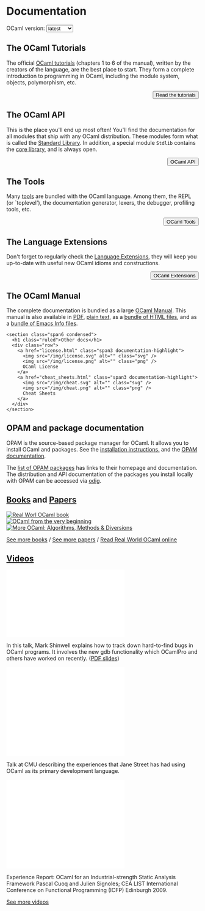 <!-- ((! set title Docs !)) ((! set documentation !)) ((! set nobreadcrumb !)) -->

<div class="container">
  <h1>Documentation</h1>
  <div class="form-group">
    <form name="Versions">
      <label for="version-selector" style="display: inline"
        >OCaml version:</label
      >
      <select
        class="form-control"
        id="version-selector"
        name="selector"
        style="width: 10ex; vertical-align: baseline"
        onChange="refresh()"
      >
        <option>latest</option>
      </select>
    </form>
  </div>

  <!-- this will fill-in the select above with all versions -->
  <script src="version_selector.js"></script>

  <div class="row">
    <section class="span6 condensed">
      <h1 class="ruled">The OCaml Tutorials</h1>
      <p>
        The official
        <a id="tutref" href="/manual/index.html#sec6">OCaml tutorials</a>
        (chapters 1 to 6 of the manual), written by the creators of the
        language, are the best place to start. They form a complete introduction
        to programming in OCaml, including the module system, objects,
        polymorphism, etc.
      </p>
      <p style="display: flex; justify-content: flex-end">
        <a id="tutref_b" href="/manual/index.html#sec6">
          <input
            type="button"
            class="btn btn-default"
            name="button-tut"
            value="Read the tutorials"
        /></a>
      </p>
    </section>
    <section class="span6 condensed">
      <h1 class="ruled">The OCaml API</h1>
      <p>
        This is the place you'll end up most often! You'll find the
        documentation for all modules that ship with any OCaml distribution.
        These modules form what is called the
        <a id="stdlib" href="/manual/stdlib.html">Standard Library</a>. In
        addition, a special module <code id="stdlib_name">Stdlib</code> contains
        the <a id="corref" href="/manual/core.html">core library</a>, and is
        always open.
      </p>
      <p style="display: flex; justify-content: flex-end">
        <a id="api_b" href="/api/index.html">
          <input
            type="button"
            class="btn btn-default"
            name="button-api"
            value="OCaml API"
        /></a>
      </p>
    </section>
    <section class="span6 condensed">
      <h1 class="ruled">The Tools</h1>
      <p>
        Many <a id="toolref" href="/manual/index.html#sec286">tools</a>
        are bundled with the OCaml language. Among them, the REPL (or
        `toplevel'), the documentation generator, lexers, the debugger,
        profiling tools, etc.
      </p>
      <p style="display: flex; justify-content: flex-end">
        <a id="toolref_b" href="/manual/index.html#sec286">
          <input
            type="button"
            class="btn btn-default"
            name="button-api"
            value="OCaml Tools"
        /></a>
      </p>
    </section>
    <section class="span6 condensed">
      <h1 class="ruled">The Language Extensions</h1>
      <p>
        Don't forget to regularly check the
        <a id="extref" href="/manual/extn.html">Language Extensions</a>, they
        will keep you up-to-date with useful new OCaml idioms and
        constructions.<br />
      </p>
      <p style="display: flex; justify-content: flex-end">
        <a id="extref_b" href="/manual/extn.html">
          <input
            type="button"
            class="btn btn-default"
            name="button-ext"
            value="OCaml Extensions"
        /></a>
      </p>
    </section>
    <section class="span6 condensed">
      <h1 class="ruled">The OCaml Manual</h1>
      <p>
        The complete documentation is bundled as a large
        <a id="manual" href="/manual/index.html"> OCaml Manual</a>. This manual
        is also available in
        <a id="refman-pdf" href="/releases/4.12/ocaml-4.12-refman.pdf">PDF</a>,
        <a id="refman-txt" href="/releases/4.12/ocaml-4.12-refman.txt"
          >plain text</a
        >, as a
        <a id="refman-html" href="/releases/4.12/ocaml-4.12-refman-html.tar.gz"
          >bundle of HTML files</a
        >, and as a
        <a id="refman-info" href="/releases/4.12/ocaml-4.12-refman.info.tar.gz"
          >bundle of Emacs Info files</a
        >.
      </p>
    </section>

    <section class="span6 condensed">
      <h1 class="ruled">Other docs</h1>
      <div class="row">
        <a href="license.html" class="span3 documentation-highlight">
          <img src="/img/license.svg" alt="" class="svg" />
          <img src="/img/license.png" alt="" class="png" />
          OCaml License
        </a>
        <a href="cheat_sheets.html" class="span3 documentation-highlight">
          <img src="/img/cheat.svg" alt="" class="svg" />
          <img src="/img/cheat.png" alt="" class="png" />
          Cheat Sheets
        </a>
      </div>
    </section>

  </div>

  <div class="row">
    <section class="span6 condensed">
      <h1 class="ruled">OPAM and package documentation</h1>
      <p>
        OPAM is the source-based package manager for OCaml. It allows you to
        install OCaml and packages. See the
        <a href="install.html">installation instructions.</a> and the
        <a href="https://opam.ocaml.org/doc/">OPAM documentation</a>.
      </p>
      <p>
        The
        <a href="https://opam.ocaml.org/packages/">list of OPAM packages</a> has
        links to their homepage and documentation. The distribution and API
        documentation of the packages you install locally with OPAM can be
        accessed via <a href="http://erratique.ch/software/odig">odig</a>.
      </p>
    </section>
    <section class="span6 condensed">
      <h1 class="ruled">
        <a href="/learn/books.html">Books</a> and
        <a href="/docs/papers.html">Papers</a>
      </h1>
      <div class="row">
        <div class="span2 documentation-book">
          <a href="https://realworldocaml.org">
            <img src="/img/real-world-ocaml.jpg" alt="Real Worl OCaml book" />
          </a>
        </div>
        <div class="span2 documentation-book">
          <a href="http://ocaml-book.com">
            <img
              src="/img/OCaml_from_beginning.png"
              alt="OCaml from the very beginning"
            />
          </a>
        </div>
        <div class="span2 documentation-book">
          <a
            href="http://ocaml-book.com/more-ocaml-algorithms-methods-diversions/"
          >
            <img
              src="/img/more-ocaml-300-376.png"
              alt="More OCaml: Algorithms, Methods &amp; Diversions"
            />
          </a>
        </div>
      </div>
      <footer>
        <p>
          <a href="/learn/books.html">See more books</a> /
          <a href="/docs/papers.html">See more papers</a> /
          <a href="https://realworldocaml.org">Read Real World OCaml online</a>
        </p>
      </footer>
    </section>
  </div>
  <div class="row">
    <section class="span12 condensed">
      <h1 class="ruled"><a href="/community/media.html">Videos</a></h1>
      <div class="row">
        <div class="span4">
          <p class="documentation-video">
            <iframe
              width="310"
              height="175"
              src="//www.youtube.com/embed/NF2WpWnB-nk?feature=player_detailpage"
              title="Mark Shinwell explains how to track down hard-to-find bugs in OCaml programs"
              frameborder="0"
              allowfullscreen
            ></iframe>
          </p>
          <p>
            In this talk, Mark Shinwell explains how to track down hard-to-find
            bugs in OCaml programs. It involves the new gdb functionality which
            OCamlPro and others have worked on recently. (<a
              href="http://oud.ocaml.org/2012/slides/oud2012-paper5-slides.pdf"
              >PDF slides</a
            >)
          </p>
        </div>
        <div class="span4">
          <p class="documentation-video">
            <iframe
              src="//player.vimeo.com/video/14317442?portrait=0&amp;color=ff9933"
              width="310"
              height="233"
              frameborder="0"
              title="Talk at CMU describing the experiences that Jane Street has had using OCaml as its primary development language"
              webkitallowfullscreen
              mozallowfullscreen
              allowfullscreen
            ></iframe>
          </p>
          <p>
            Talk at CMU describing the experiences that Jane Street has had
            using OCaml as its primary development language.
          </p>
        </div>
        <div class="span4">
          <p class="documentation-video">
            <iframe
              src="//player.vimeo.com/video/6652523?portrait=0&amp;color=ff9933"
              width="310"
              height="233"
              frameborder="0"
              title="Experience Report: OCaml for an Industrial-strength Static Analysis Framework"
              webkitallowfullscreen
              mozallowfullscreen
              allowfullscreen
            ></iframe>
          </p>
          <p>
            Experience Report: OCaml for an Industrial-strength Static Analysis
            Framework Pascal Cuoq and Julien Signoles; CEA LIST International
            Conference on Functional Programming (ICFP) Edinburgh 2009.
          </p>
        </div>
      </div>
      <footer>
        <p><a href="/community/media.html">See more videos</a></p>
      </footer>
    </section>
  </div>
</div>
